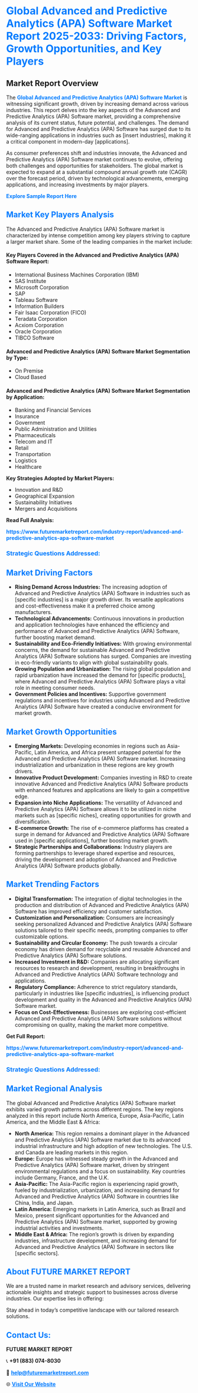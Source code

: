 <h1 style="color: #007BFF;">Global Advanced and Predictive Analytics (APA) Software Market Report 2025-2033: Driving Factors, Growth Opportunities, and Key Players</h1>

<section id="overview">
<h2>Market Report Overview</h2>
<p>The <a href="https://www.futuremarketreport.com/industry-report/advanced-and-predictive-analytics-apa-software-market" style="color: #007BFF; text-decoration: none;"><strong>Global Advanced and Predictive Analytics (APA) Software Market</strong></a> is witnessing significant growth, driven by increasing demand across various industries. This report delves into the key aspects of the Advanced and Predictive Analytics (APA) Software market, providing a comprehensive analysis of its current status, future potential, and challenges. The demand for Advanced and Predictive Analytics (APA) Software has surged due to its wide-ranging applications in industries such as [insert industries], making it a critical component in modern-day [applications].</p>
<p>As consumer preferences shift and industries innovate, the Advanced and Predictive Analytics (APA) Software market continues to evolve, offering both challenges and opportunities for stakeholders. The global market is expected to expand at a substantial compound annual growth rate (CAGR) over the forecast period, driven by technological advancements, emerging applications, and increasing investments by major players.</p>
</section>

<section id="overview">
<p><a href="https://www.futuremarketreport.com/request-sample/reportId=100348" style="color: #007BFF; text-decoration: none;"><strong>Explore Sample Report Here</strong></a></p>
</section>

<section id="key-players">
<h2 style="color: #007BFF;">Market Key Players Analysis</h2>
<p>The Advanced and Predictive Analytics (APA) Software market is characterized by intense competition among key players striving to capture a larger market share. Some of the leading companies in the market include:</p>
<h4>Key Players Covered in the Advanced and Predictive Analytics (APA) Software Report:</h4>
<ul><li>International Business Machines Corporation (IBM)</li><li>SAS Institute</li><li>Microsoft Corporation</li><li>SAP</li><li>Tableau Software</li><li>Information Builders</li><li>Fair Isaac Corporation (FICO)</li><li>Teradata Corporation</li><li>Acxiom Corporation</li><li>Oracle Corporation</li><li>TIBCO Software</li></ul>
<h4>Advanced and Predictive Analytics (APA) Software Market Segmentation by Type:</h4>
<ul><li>On Premise</li><li>Cloud Based</li></ul>

<h4>Advanced and Predictive Analytics (APA) Software Market Segmentation by Application:</h4>
<ul><li>Banking and Financial Services</li><li>Insurance</li><li>Government</li><li>Public Administration and Utilities</li><li>Pharmaceuticals</li><li>Telecom and IT</li><li>Retail</li><li>Transportation</li><li>Logistics</li><li>Healthcare</li></ul>
<p><strong>Key Strategies Adopted by Market Players:</strong></p>
<ul>
<li>Innovation and R&D</li>
<li>Geographical Expansion</li>
<li>Sustainability Initiatives</li>
<li>Mergers and Acquisitions</li>
</ul>
</section>

<section>
<p><strong>Read Full Analysis: </strong></p><a href="https://www.futuremarketreport.com/industry-report/advanced-and-predictive-analytics-apa-software-market" style="color: #007BFF; text-decoration: none;"><strong>https://www.futuremarketreport.com/industry-report/advanced-and-predictive-analytics-apa-software-market</strong></a>
<h3 style="color: #007BFF;">Strategic Questions Addressed:</h3>
</section>

<section id="driving-factors">
<h2 style="color: #007BFF;">Market Driving Factors</h2>
<ul>
<li><strong>Rising Demand Across Industries:</strong> The increasing adoption of Advanced and Predictive Analytics (APA) Software in industries such as [specific industries] is a major growth driver. Its versatile applications and cost-effectiveness make it a preferred choice among manufacturers.</li>
<li><strong>Technological Advancements:</strong> Continuous innovations in production and application technologies have enhanced the efficiency and performance of Advanced and Predictive Analytics (APA) Software, further boosting market demand.</li>
<li><strong>Sustainability and Eco-Friendly Initiatives:</strong> With growing environmental concerns, the demand for sustainable Advanced and Predictive Analytics (APA) Software solutions has surged. Companies are investing in eco-friendly variants to align with global sustainability goals.</li>
<li><strong>Growing Population and Urbanization:</strong> The rising global population and rapid urbanization have increased the demand for [specific products], where Advanced and Predictive Analytics (APA) Software plays a vital role in meeting consumer needs.</li>
<li><strong>Government Policies and Incentives:</strong> Supportive government regulations and incentives for industries using Advanced and Predictive Analytics (APA) Software have created a conducive environment for market growth.</li>
</ul>
</section>

<section id="growth-opportunities">
<h2 style="color: #007BFF;">Market Growth Opportunities</h2>
<ul>
<li><strong>Emerging Markets:</strong> Developing economies in regions such as Asia-Pacific, Latin America, and Africa present untapped potential for the Advanced and Predictive Analytics (APA) Software market. Increasing industrialization and urbanization in these regions are key growth drivers.</li>
<li><strong>Innovative Product Development:</strong> Companies investing in R&D to create innovative Advanced and Predictive Analytics (APA) Software products with enhanced features and applications are likely to gain a competitive edge.</li>
<li><strong>Expansion into Niche Applications:</strong> The versatility of Advanced and Predictive Analytics (APA) Software allows it to be utilized in niche markets such as [specific niches], creating opportunities for growth and diversification.</li>
<li><strong>E-commerce Growth:</strong> The rise of e-commerce platforms has created a surge in demand for Advanced and Predictive Analytics (APA) Software used in [specific applications], further boosting market growth.</li>
<li><strong>Strategic Partnerships and Collaborations:</strong> Industry players are forming partnerships to leverage shared expertise and resources, driving the development and adoption of Advanced and Predictive Analytics (APA) Software products globally.</li>
</ul>
</section>

<section id="trending-factors">
<h2 style="color: #007BFF;">Market Trending Factors</h2>
<ul>
<li><strong>Digital Transformation:</strong> The integration of digital technologies in the production and distribution of Advanced and Predictive Analytics (APA) Software has improved efficiency and customer satisfaction.</li>
<li><strong>Customization and Personalization:</strong> Consumers are increasingly seeking personalized Advanced and Predictive Analytics (APA) Software solutions tailored to their specific needs, prompting companies to offer customizable options.</li>
<li><strong>Sustainability and Circular Economy:</strong> The push towards a circular economy has driven demand for recyclable and reusable Advanced and Predictive Analytics (APA) Software solutions.</li>
<li><strong>Increased Investment in R&D:</strong> Companies are allocating significant resources to research and development, resulting in breakthroughs in Advanced and Predictive Analytics (APA) Software technology and applications.</li>
<li><strong>Regulatory Compliance:</strong> Adherence to strict regulatory standards, particularly in industries like [specific industries], is influencing product development and quality in the Advanced and Predictive Analytics (APA) Software market.</li>
<li><strong>Focus on Cost-Effectiveness:</strong> Businesses are exploring cost-efficient Advanced and Predictive Analytics (APA) Software solutions without compromising on quality, making the market more competitive.</li>
</ul>
</section>

<section>
<p><strong>Get Full Report: </strong></p><a href="https://www.futuremarketreport.com/industry-report/advanced-and-predictive-analytics-apa-software-market" style="color: #007BFF; text-decoration: none;"><strong>https://www.futuremarketreport.com/industry-report/advanced-and-predictive-analytics-apa-software-market</strong></a>
<h3 style="color: #007BFF;">Strategic Questions Addressed:</h3>
</section>


<section id="regional-analysis">
<h2 style="color: #007BFF;">Market Regional Analysis</h2>
<p>The global Advanced and Predictive Analytics (APA) Software market exhibits varied growth patterns across different regions. The key regions analyzed in this report include North America, Europe, Asia-Pacific, Latin America, and the Middle East & Africa:</p>
<ul>
<li><strong>North America:</strong> This region remains a dominant player in the Advanced and Predictive Analytics (APA) Software market due to its advanced industrial infrastructure and high adoption of new technologies. The U.S. and Canada are leading markets in this region.</li>
<li><strong>Europe:</strong> Europe has witnessed steady growth in the Advanced and Predictive Analytics (APA) Software market, driven by stringent environmental regulations and a focus on sustainability. Key countries include Germany, France, and the U.K.</li>
<li><strong>Asia-Pacific:</strong> The Asia-Pacific region is experiencing rapid growth, fueled by industrialization, urbanization, and increasing demand for Advanced and Predictive Analytics (APA) Software in countries like China, India, and Japan.</li>
<li><strong>Latin America:</strong> Emerging markets in Latin America, such as Brazil and Mexico, present significant opportunities for the Advanced and Predictive Analytics (APA) Software market, supported by growing industrial activities and investments.</li>
<li><strong>Middle East & Africa:</strong> The region’s growth is driven by expanding industries, infrastructure development, and increasing demand for Advanced and Predictive Analytics (APA) Software in sectors like [specific sectors].</li>
</ul>
</section>

<footer>
<h2 style="color: #007BFF;">About FUTURE MARKET REPORT</h2>
<p>We are a trusted name in market research and advisory services, delivering actionable insights and strategic support to businesses across diverse industries. Our expertise lies in offering:</p>

<p>Stay ahead in today’s competitive landscape with our tailored research solutions.</p>

<h2 style="color: #007BFF;">Contact Us:</h2>
<p><strong>FUTURE MARKET REPORT</strong></p>
<p>📞 <strong>+91 (883) 074-8030</strong></p>
<p>📧 <strong><a href="mailto:help@futuremarketreport.com" style="color: #007BFF;">help@futuremarketreport.com</a></strong></p>
<p>🌐 <strong><a href="https://www.futuremarketreport.com/" style="color: #007BFF;">Visit Our Website</a></strong></p>
</footer>
